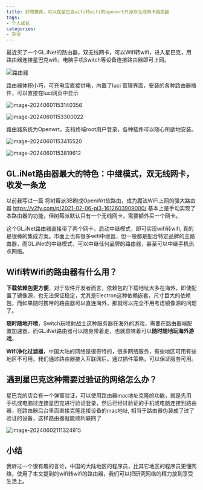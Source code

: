 ```yaml
---
title: 好物推荐，可以在星巴克wifi转wifi的openwrt开源双无线网卡路由器
tags:
- 个人成长
categories:
- 杂谈
---
```




最近买了一个GL.iNet的路由器，双无线网卡，可以Wifi转wifi，进入星巴克，用路由器连接星巴克wifi，电脑手机Switch等设备连接路由器即可上网。

![路由器](https://cdn.fangyuanxiaozhan.com/assets/1717226534200npAtZDB7.jpeg)

路由器体积小巧，可充电宝直接供电，内置了luci 管理界面，安装的各种路由器插件，可以直接在luci网页中显示

![image-20240601153140356](https://cdn.fangyuanxiaozhan.com/assets/1717227101176H8Tn0JtR.png)

![image-20240601153300022](https://cdn.fangyuanxiaozhan.com/assets/1717227180764xd05sf2y.png)



路由器系统为Openwrt，支持终端root用户登录，各种插件可以随心所欲地安装。

![image-20240601153415520](https://cdn.fangyuanxiaozhan.com/assets/1717227256158czESdS7x.png)

![image-20240601153819612](https://cdn.fangyuanxiaozhan.com/assets/1717227500732i7sTH6Rw.png)







## GL.iNet路由器最大的特色：中继模式，双无线网卡，收发一条龙

以前我写过一篇 将树莓派3B刷成OpenWrt软路由，成为魔法WiFi上网的强大路由器 https://v2fy.com/p/2021-02-06-pi3-1612603909000/ 基本上是手动实现了本路由器的功能，但树莓派默认只有一个无线网卡，需要额外买一个网卡。



这个GL.iNet路由器直接带了两个网卡，启动中继模式，即可实现wifi转wifi, 真的是很棒的集成方案。市面上也有很多wifi中继器，但一般都是配合特定品牌的主路由器，而GL.iNet的中继模式，可以中继任何品牌的路由器，甚至可以中继手机热点网络。



## Wifi转Wifi的路由器有什么用？



**下载依赖包更方便**，对于软件开发者而言，依赖包的下载地址大多在海外，即使配置了镜像源，也无法保证稳定，尤其是Electron这种依赖嵌套，尺寸巨大的依赖包，而如果随时携带的路由器可以直连海外，那就可以完全不用考虑镜像源的问题了。



**随时随地开喷**，Switch玩喷射战士这种服务器在海外的游戏，需要在路由器端配置加速器，而GL.iNet路由器可以随身带着走，也就意味着可以**随时随地玩海外游戏**。



**Wifi净化过滤器**，中国大陆的网络是很奇特的，很多网络服务，有些地区可用有些地区不可用，我们通过路由器接入互联网后，通过插件策略，可以保证服务可用。





## 遇到星巴克这种需要过验证的网络怎么办？





星巴克的店会有一个弹窗验证，可以使用路由器mac地址克隆的功能，就是先用手机或电脑过连接星巴克进行验证登录，然后已经过验证的手机或电脑连接到路由器，在路由器后台里面直接克隆连接设备的mac地址, 相当于路由器伪装成了过了验证的设备，这样路由器就能顺利联网了

![image-20240602111324915](https://cdn.fangyuanxiaozhan.com/assets/1717298006032eQyEP4xy.png)



## 小结



我听过一个很有趣的言论，中国的大陆地区的程序员，比其它地区的程序员更懂网络，使用了本文提到的wifi转wifi的路由器，我们可以把研究网络的精力放到享受生活上。



